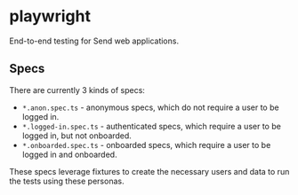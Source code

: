 # playwright

End-to-end testing for Send web applications.

## Specs

There are currently 3 kinds of specs:

- `*.anon.spec.ts` - anonymous specs, which do not require a user to be logged in.
- `*.logged-in.spec.ts` - authenticated specs, which require a user to be logged in, but not onboarded.
- `*.onboarded.spec.ts` - onboarded specs, which require a user to be logged in and onboarded.

These specs leverage fixtures to create the necessary users and data to run the tests using these personas.
